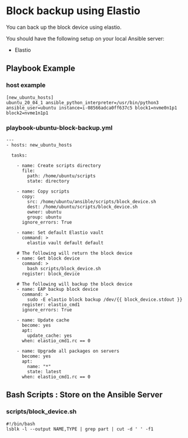 # Block backup using Elastio

You can back up the block device using elastio.

You should have the following setup on your local Ansible server:

- Elastio

## Playbook Example

### host example

```
[new_ubuntu_hosts]
ubuntu_20_04_1 ansible_python_interpreter=/usr/bin/python3 ansible_user=ubuntu instance=i-08566adca0ff637c5 block1=nvme0n1p1 block2=nvme1n1p1
```

### playbook-ubuntu-block-backup.yml

```
---
- hosts: new_ubuntu_hosts

  tasks:

    - name: Create scripts directory
      file:
        path: /home/ubuntu/scripts
        state: directory

    - name: Copy scripts
      copy:
        src: /home/ubuntu/ansible/scripts/block_device.sh
        dest: /home/ubuntu/scripts/block_device.sh
        owner: ubuntu
        group: ubuntu
      ignore_errors: True

    - name: Set default Elastio vault
      command: >
        elastio vault default default

    # The following will return the block device
    - name: Get block device
      command: >
        bash scripts/block_device.sh
      register: block_device

    # The following will backup the block device
    - name: EAP backup block device
      command: >
        sudo -E elastio block backup /dev/{{ block_device.stdout }}
      register: elastio_cmd1
      ignore_errors: True

    - name: Update cache
      become: yes
      apt:
        update_cache: yes
      when: elastio_cmd1.rc == 0

    - name: Upgrade all packages on servers
      become: yes
      apt:
        name: "*"
        state: latest
      when: elastio_cmd1.rc == 0

```

## Bash Scripts : Store on the Ansible Server

### scripts/block_device.sh

```
#!/bin/bash
lsblk -l --output NAME,TYPE | grep part | cut -d ' ' -f1
```
